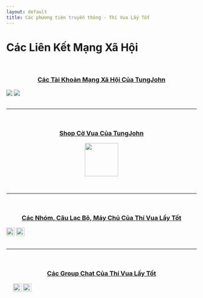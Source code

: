 ```yaml
---
layout: default
title: Các phương tiện truyền thông - Thí Vua Lấy Tốt
---
```


<h1>Các Liên Kết Mạng Xã Hội</h1>
<br>
<div id="social"><h3 align="center"><a href="#social">Các Tài Khoản Mạng Xã Hội Của TungJohn</a></h3>
<div class="social_btn">
    <a href="https://youtube.com/channel/UCvNW1NAWWjblgrP6JQI4MbQ" target="_blank" title="Kênh Youtube của TungJohn"><span class="fa fa-youtube"></span></a>
    <a href="https://facebook.com/TungJohn2005" target="_blank" title="Trang Facebook của TungJohn"><span class="fa fa-facebook-square"></span></a>
    <a href="https://twitch.tv/tungjohnplayingchess" target="_blank" title="Kênh Twitch của TungJohn"><span class="fa fa-twitch"></span></a>
    <a href="https://tiktok.com/@tungjohn2005" target="_blank" title="Tài khoản Tiktok của TungJohn"><span class="bx bxl-tiktok"></span></a>
    <a href="https://lichess.org/Tungjohn2005" target="_blank" title="Tài khoản Lichess của TungJohn"><img src="https://lichess1.org/assets/______2/flair/img/activity.lichess.webp"></a>
    <a href="https://chess.com/member/tungjohn2005" target="_blank" title="Tài khoản Chess.com của TungJohn"><img src="https://images.chesscomfiles.com/uploads/v1/user/33.862d5ff1.160x160o.578dc76c0662.png"></a>
</div>
</div>
<br>
<hr><br>
<div id="shop">
    <h3 align="center"><a href="#shop"><span class="fa fa-shopping-bag"></span>Shop Cờ Vua Của TungJohn</a></h3>
    <p align="center">
        <a href="https://shopee.vn/tungjohn2005" target="_blank" title="Shop cờ vua của TungJohn trên Shopee"><img width="88" src="https://upload.wikimedia.org/wikipedia/commons/f/fe/Shopee.svg"></a>
    </p>
</div>
<br>
<hr><br>
<div id="group">
    <h3 align="center"><a href="#group">Các Nhóm, Câu Lạc Bộ, Máy Chủ Của Thí Vua Lấy Tốt</a></h3>
    <div class="social_btn">
        <a href="https://link.chess.com/club/0CVQh6" target="_blank"><img width="22" src="https://images.chesscomfiles.com/uploads/v1/user/33.862d5ff1.160x160o.578dc76c0662.png"></a>
        <a href="https://lichess.org/team/thi-vua-lay-tot-tungjohn-playing-chess" target="_blank" title="Đội Thí Vua Lấy Tốt trên Lichess"><img width="22" src="https://lichess1.org/assets/______2/flair/img/activity.lichess.webp"></a>
        <a href="https://facebook.com/groups/586909589413729" target="_blank" title="Nhóm Facebook của Thí Vua Lấy Tốt"><span class="fa fa-facebook-square"></span></a>
        <a href="https://zalo.me/g/zhrwtn779" title="Nhóm chat Thí Vua Lấy Tốt trên Zalo"><img width="14" src="https://upload.wikimedia.org/wikipedia/commons/9/91/Icon_of_Zalo.svg"></a>
        <a href="https://discord.gg/bggkufa4nE" target="_blank" title="Máy chủ Discord của Thí Vua Lấy Tốt"><span class="bx bxl-discord"></span></span></a>
    </div>
</div>
<br>
<hr><br>
<div id="chat">
    <h3 align="center"><a href="#chat">Các Group Chat Của Thí Vua Lấy Tốt</a></h3>
    <div class="social_btn">
        <a href="https://zalo.me/g/zhrwtn779" title="Nhóm chat Thí Vua Lấy Tốt trên Zalo"><img width="14" src="https://upload.wikimedia.org/wikipedia/commons/9/91/Icon_of_Zalo.svg"></a>
        <a href="https://chess.com/club/notes/thi-vua-lay-tot-tungjohn-playing-chess" target="_blank" title="Chat trong ghi chú của câu lạc bộ Thí Vua Lấy Tốt trên Chess.com"><img width="22" src="https://images.chesscomfiles.com/uploads/v1/user/33.862d5ff1.160x160o.578dc76c0662.png"></a>
        <a href="https://chess.com/club/chat/thi-vua-lay-tot-tungjohn-playing-chess" target="_blank" title="Chat trong câu lạc bộ Thí Vua Lấy Tốt trên Chess.com"><img width="22" src="https://images.chesscomfiles.com/uploads/v1/user/33.862d5ff1.160x160o.578dc76c0662.png"></a>
        <a href="https://discord.gg/bggkufa4nE" target="_blank" title="Chat trong máy chủ Discord của Thí Vua Lấy Tốt"><span class="bx bxl-discord"></span></a>
    </div>
</div>